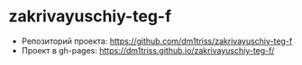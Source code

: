 # zakrivayuschiy-teg-f

- Репозиторий проекта: https://github.com/dm1triss/zakrivayuschiy-teg-f
- Проект в gh-pages: https://dm1triss.github.io/zakrivayuschiy-teg-f/